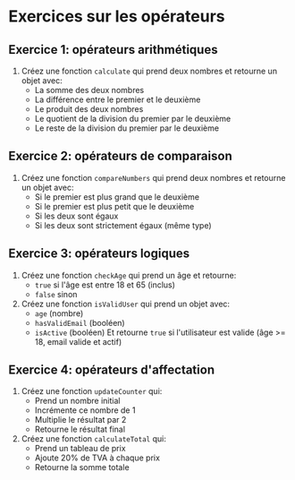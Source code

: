 # Exercices sur les opérateurs

## Exercice 1: opérateurs arithmétiques

1. Créez une fonction `calculate` qui prend deux nombres et retourne un objet avec:
   - La somme des deux nombres
   - La différence entre le premier et le deuxième
   - Le produit des deux nombres
   - Le quotient de la division du premier par le deuxième
   - Le reste de la division du premier par le deuxième

## Exercice 2: opérateurs de comparaison

1. Créez une fonction `compareNumbers` qui prend deux nombres et retourne un objet avec:
   - Si le premier est plus grand que le deuxième
   - Si le premier est plus petit que le deuxième
   - Si les deux sont égaux
   - Si les deux sont strictement égaux (même type)

## Exercice 3: opérateurs logiques

1. Créez une fonction `checkAge` qui prend un âge et retourne:
   - `true` si l'âge est entre 18 et 65 (inclus)
   - `false` sinon
2. Créez une fonction `isValidUser` qui prend un objet avec:
   - `age` (nombre)
   - `hasValidEmail` (booléen)
   - `isActive` (booléen)
   Et retourne `true` si l'utilisateur est valide (âge >= 18, email valide et actif)

## Exercice 4: opérateurs d'affectation

1. Créez une fonction `updateCounter` qui:
   - Prend un nombre initial
   - Incrémente ce nombre de 1
   - Multiplie le résultat par 2
   - Retourne le résultat final
2. Créez une fonction `calculateTotal` qui:
   - Prend un tableau de prix
   - Ajoute 20% de TVA à chaque prix
   - Retourne la somme totale
